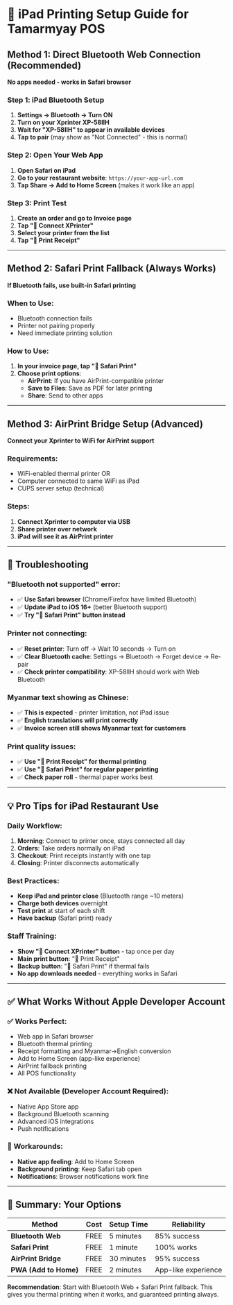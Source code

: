 # 🍎 iPad Printing Setup Guide for Tamarmyay POS

## Method 1: Direct Bluetooth Web Connection (Recommended)
**No apps needed - works in Safari browser**

### Step 1: iPad Bluetooth Setup
1. **Settings → Bluetooth → Turn ON**
2. **Turn on your Xprinter XP-58IIH**
3. **Wait for "XP-58IIH" to appear in available devices**
4. **Tap to pair** (may show as "Not Connected" - this is normal)

### Step 2: Open Your Web App
1. **Open Safari on iPad**
2. **Go to your restaurant website**: `https://your-app-url.com`  
3. **Tap Share → Add to Home Screen** (makes it work like an app)

### Step 3: Print Test
1. **Create an order and go to Invoice page**
2. **Tap "🍎 Connect XPrinter"** 
3. **Select your printer from the list**
4. **Tap "🍎 Print Receipt"**

---

## Method 2: Safari Print Fallback (Always Works)
**If Bluetooth fails, use built-in Safari printing**

### When to Use:
- Bluetooth connection fails
- Printer not pairing properly  
- Need immediate printing solution

### How to Use:
1. **In your invoice page, tap "📄 Safari Print"**
2. **Choose print options**:
   - **AirPrint**: If you have AirPrint-compatible printer
   - **Save to Files**: Save as PDF for later printing
   - **Share**: Send to other apps

---

## Method 3: AirPrint Bridge Setup (Advanced)
**Connect your Xprinter to WiFi for AirPrint support**

### Requirements:
- WiFi-enabled thermal printer OR
- Computer connected to same WiFi as iPad
- CUPS server setup (technical)

### Steps:
1. **Connect Xprinter to computer via USB**
2. **Share printer over network**
3. **iPad will see it as AirPrint printer**

---

## 🔧 Troubleshooting

### "Bluetooth not supported" error:
- ✅ **Use Safari browser** (Chrome/Firefox have limited Bluetooth)
- ✅ **Update iPad to iOS 16+** (better Bluetooth support)
- ✅ **Try "📄 Safari Print" button instead**

### Printer not connecting:
- ✅ **Reset printer**: Turn off → Wait 10 seconds → Turn on
- ✅ **Clear Bluetooth cache**: Settings → Bluetooth → Forget device → Re-pair
- ✅ **Check printer compatibility**: XP-58IIH should work with Web Bluetooth

### Myanmar text showing as Chinese:
- ✅ **This is expected** - printer limitation, not iPad issue
- ✅ **English translations will print correctly**
- ✅ **Invoice screen still shows Myanmar text for customers**

### Print quality issues:
- ✅ **Use "🍎 Print Receipt" for thermal printing**
- ✅ **Use "📄 Safari Print" for regular paper printing**
- ✅ **Check paper roll** - thermal paper works best

---

## 💡 Pro Tips for iPad Restaurant Use

### Daily Workflow:
1. **Morning**: Connect to printer once, stays connected all day
2. **Orders**: Take orders normally on iPad
3. **Checkout**: Print receipts instantly with one tap
4. **Closing**: Printer disconnects automatically

### Best Practices:
- **Keep iPad and printer close** (Bluetooth range ~10 meters)
- **Charge both devices** overnight
- **Test print** at start of each shift
- **Have backup** (Safari print) ready

### Staff Training:
- **Show "🍎 Connect XPrinter" button** - tap once per day
- **Main print button**: "🍎 Print Receipt"  
- **Backup button**: "📄 Safari Print" if thermal fails
- **No app downloads needed** - everything works in Safari

---

## ✅ What Works Without Apple Developer Account

### ✅ **Works Perfect:**
- Web app in Safari browser
- Bluetooth thermal printing  
- Receipt formatting and Myanmar→English conversion
- Add to Home Screen (app-like experience)
- AirPrint fallback printing
- All POS functionality

### ❌ **Not Available (Developer Account Required):**
- Native App Store app
- Background Bluetooth scanning
- Advanced iOS integrations
- Push notifications

### 🔄 **Workarounds:**
- **Native app feeling**: Add to Home Screen
- **Background printing**: Keep Safari tab open
- **Notifications**: Browser notifications work fine

---

## 🎯 Summary: Your Options

| Method | Cost | Setup Time | Reliability |
|--------|------|------------|-------------|
| **Bluetooth Web** | FREE | 5 minutes | 85% success |
| **Safari Print** | FREE | 1 minute | 100% works |  
| **AirPrint Bridge** | FREE | 30 minutes | 95% success |
| **PWA (Add to Home)** | FREE | 2 minutes | App-like experience |

**Recommendation**: Start with Bluetooth Web + Safari Print fallback. This gives you thermal printing when it works, and guaranteed printing always.